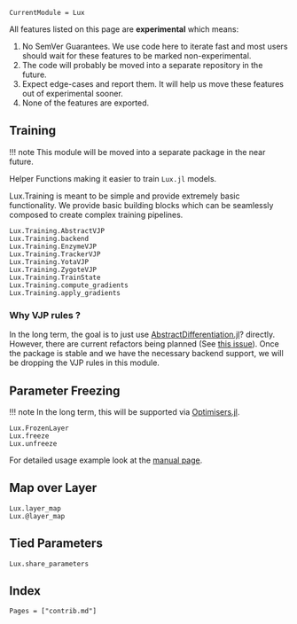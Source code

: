 ```@meta
CurrentModule = Lux
```

All features listed on this page are **experimental** which means:

  1. No SemVer Guarantees. We use code here to iterate fast and most users should wait for
     these features to be marked non-experimental.
  2. The code will probably be moved into a separate repository in the future.
  3. Expect edge-cases and report them. It will help us move these features out of
     experimental sooner.
  4. None of the features are exported.

## Training

!!! note
    This module will be moved into a separate package in the near future.

Helper Functions making it easier to train `Lux.jl` models.

Lux.Training is meant to be simple and provide extremely basic functionality. We provide
basic building blocks which can be seamlessly composed to create complex training pipelines.

```@docs
Lux.Training.AbstractVJP
Lux.Training.backend
Lux.Training.EnzymeVJP
Lux.Training.TrackerVJP
Lux.Training.YotaVJP
Lux.Training.ZygoteVJP
Lux.Training.TrainState
Lux.Training.compute_gradients
Lux.Training.apply_gradients
```

### Why VJP rules ?

In the long term, the goal is to just use
[AbstractDifferentiation.jl](https://github.com/JuliaDiff/AbstractDifferentiation.jl/)?
directly. However, there are current refactors being planned (See
[this issue](https://github.com/EnzymeAD/Enzyme.jl/issues/349#issuecomment-1144514285)).
Once the package is stable and we have the necessary backend support, we will be dropping
the VJP rules in this module.


## Parameter Freezing

!!! note
    In the long term, this will be supported via
    [Optimisers.jl](https://github.com/FluxML/Optimisers.jl/pull/49).

```@docs
Lux.FrozenLayer
Lux.freeze
Lux.unfreeze
```

For detailed usage example look at the [manual page](../manual/freezing_parameters.md).


## Map over Layer

```@docs
Lux.layer_map
Lux.@layer_map
```

## Tied Parameters

```@docs
Lux.share_parameters
```

## Index

```@index
Pages = ["contrib.md"]
```

